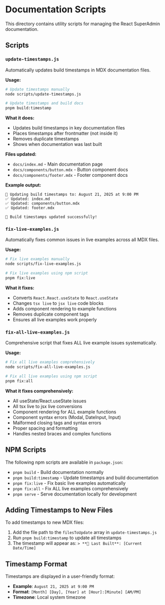 # Documentation Scripts

This directory contains utility scripts for managing the React SuperAdmin
documentation.

## Scripts

### `update-timestamps.js`

Automatically updates build timestamps in MDX documentation files.

**Usage:**

```bash
# Update timestamps manually
node scripts/update-timestamps.js

# Update timestamps and build docs
pnpm build:timestamp
```

**What it does:**

- Updates build timestamps in key documentation files
- Places timestamps after frontmatter (not inside it)
- Removes duplicate timestamps
- Shows when documentation was last built

**Files updated:**

- `docs/index.md` - Main documentation page
- `docs/components/button.mdx` - Button component docs
- `docs/components/footer.mdx` - Footer component docs

**Example output:**

```
🔄 Updating build timestamps to: August 21, 2025 at 9:00 PM
✅ Updated: index.md
✅ Updated: components/button.mdx
✅ Updated: footer.mdx

🎉 Build timestamps updated successfully!
```

### `fix-live-examples.js`

Automatically fixes common issues in live examples across all MDX files.

**Usage:**
```bash
# Fix live examples manually
node scripts/fix-live-examples.js

# Fix live examples using npm script
pnpm fix:live
```

**What it fixes:**
- Converts `React.React.useState` to `React.useState`
- Changes `tsx live` to `jsx live` code blocks
- Adds component rendering to example functions
- Removes duplicate component tags
- Ensures all live examples work properly

### `fix-all-live-examples.js`

Comprehensive script that fixes ALL live example issues systematically.

**Usage:**
```bash
# Fix all live examples comprehensively
node scripts/fix-all-live-examples.js

# Fix all live examples using npm script
pnpm fix:all
```

**What it fixes comprehensively:**
- All useState/React.useState issues
- All tsx live to jsx live conversions
- Component rendering for ALL example functions
- Component syntax errors (Modal, DateInput, Input)
- Malformed closing tags and syntax errors
- Proper spacing and formatting
- Handles nested braces and complex functions

## NPM Scripts

The following npm scripts are available in `package.json`:

- `pnpm build` - Build documentation normally
- `pnpm build:timestamp` - Update timestamps and build documentation
- `pnpm fix:live` - Fix basic live examples automatically
- `pnpm fix:all` - Fix ALL live examples comprehensively
- `pnpm serve` - Serve documentation locally for development

## Adding Timestamps to New Files

To add timestamps to new MDX files:

1. Add the file path to the `filesToUpdate` array in `update-timestamps.js`
2. Run `pnpm build:timestamp` to update all timestamps
3. The timestamp will appear as: `> **🔄 Last Built**: [Current Date/Time]`

## Timestamp Format

Timestamps are displayed in a user-friendly format:

- **Example**: `August 21, 2025 at 9:00 PM`
- **Format**: `[Month] [Day], [Year] at [Hour]:[Minute] [AM/PM]`
- **Timezone**: Local system timezone
